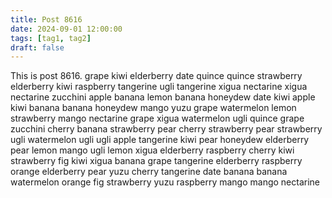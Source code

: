 ```yaml
---
title: Post 8616
date: 2024-09-01 12:00:00
tags: [tag1, tag2]
draft: false
---
```

This is post 8616.
grape
kiwi
elderberry
date
quince
quince
strawberry
elderberry
kiwi
raspberry
tangerine
ugli
tangerine
xigua
nectarine
xigua
nectarine
zucchini
apple
banana
lemon
banana
honeydew
date
kiwi
apple
kiwi
banana
banana
honeydew
mango
yuzu
grape
watermelon
lemon
strawberry
mango
nectarine
grape
xigua
watermelon
ugli
quince
grape
zucchini
cherry
banana
strawberry
pear
cherry
strawberry
pear
strawberry
ugli
watermelon
ugli
ugli
apple
tangerine
kiwi
pear
honeydew
elderberry
pear
lemon
mango
ugli
lemon
xigua
elderberry
raspberry
cherry
kiwi
strawberry
fig
kiwi
xigua
banana
grape
tangerine
elderberry
raspberry
orange
elderberry
pear
yuzu
cherry
tangerine
date
banana
banana
watermelon
orange
fig
strawberry
yuzu
raspberry
mango
mango
nectarine
